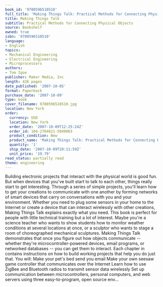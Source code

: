 ```yaml
---
book_id: '9780596510510'
full_title: 'Making Things Talk: Practical Methods for Connecting Physical Objects'
title: Making Things Talk
subtitle: Practical Methods for Connecting Physical Objects
source: Bookshelf
owned: true
isbn: '9780596510510'
language:
- English
topics:
- Mechanical Engineering
- Electrical Engineering
- Microprocessors
authors:
- Tom Igoe
publisher: Maker Media, Inc
length: 426 pages
date_published: '2007-10-05'
format: Paperback
purchase_date: '2007-10-09'
type: book
cover_filename: 9780596510510.jpg
location: New York
order:
  currency: USD
  location: New York
  order_date: '2007-10-09T12:25:24Z'
  order_id: 104-2764621-5849063
  product_condition: New
  product_name: 'Making Things Talk: Practical Methods for Connecting Physical Objects'
  quantity: '1'
  ship_date: '2007-10-09T20:11:59Z'
  unit_price: '19.79'
read_status: partially read
theme: engineering
---
```

Building electronic projects that interact with the physical world is good fun. But when devices that you've built start to talk to each other, things really start to get interesting. Through a series of simple projects, you'll learn how to get your creations to communicate with one another by forming networks of smart devices that carry on conversations with you and your environment. Whether you need to plug some sensors in your home to the Internet or create a device that can interact wirelessly with other creations, Making Things Talk explains exactly what you need.
This book is perfect for people with little technical training but a lot of interest. Maybe you're a science teacher who wants to show students how to monitor weather conditions at several locations at once, or a sculptor who wants to stage a room of choreographed mechanical sculptures. Making Things Talk demonstrates that once you figure out how objects communicate -- whether they're microcontroller-powered devices, email programs, or networked databases -- you can get them to interact.
Each chapter in contains instructions on how to build working projects that help you do just that. You will:
Make your pet's bed send you email Make your own seesaw game controller that communicates over the Internet Learn how to use ZigBee and Bluetooth radios to transmit sensor data wirelessly Set up communication between microcontrollers, personal computers, and web servers using three easy-to-program, open source env...

